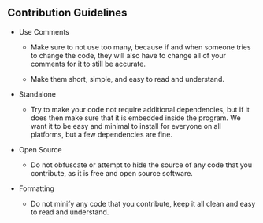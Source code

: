 
## Contribution Guidelines

- Use Comments
  - Make sure to not use too many, because if and when someone
  tries to change the code, they will also have to change all
  of your comments for it to still be accurate.
  
  - Make them short, simple, and easy to read and understand.
  
- Standalone
  - Try to make your code not require additional dependencies, but
  if it does then make sure that it is embedded inside the program.
  We want it to be easy and minimal to install for everyone
  on all platforms, but a few dependencies are fine.
  
- Open Source
  - Do not obfuscate or attempt to hide the source of any code
  that you contribute, as it is free and open source software.
  
- Formatting
  - Do not minify any code that you contribute, keep it all
  clean and easy to read and understand.
